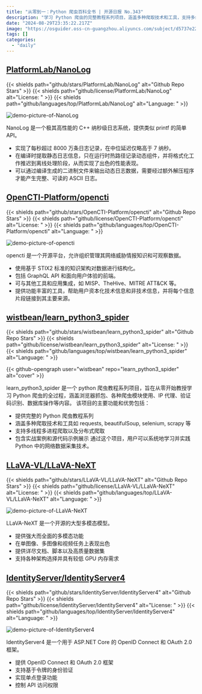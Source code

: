 ```yaml
---
title: "从零到一：Python 爬虫百科全书 | 开源日报 No.343"
description: "学习 Python 爬虫的完整教程系列项目，涵盖多种爬取技术和工具，支持多线程多进程和分布式爬取，还有实战案例和源代码示例展示。通过这个项目，你可以系统地学习并实践 Python 中的网络数据采集技术。"
date: "2024-08-29T23:35:22.217Z"
image: "https://osguider.oss-cn-guangzhou.aliyuncs.com/subject/d5737e222f7909e840f19d79178f5324.png"
tags: []
categories:
  - "daily"
---
```


## [PlatformLab/NanoLog](https://github.com/PlatformLab/NanoLog)

{{< shields path="github/stars/PlatformLab/NanoLog" alt="Github Repo Stars" >}} {{< shields path="github/license/PlatformLab/NanoLog" alt="License: " >}} {{< shields path="github/languages/top/PlatformLab/NanoLog" alt="Language: " >}}

![demo-picture-of-NanoLog](https://static.osguider.com/subject/github/PlatformLab/NanoLog/c68de9abbb3934a27881f8c1841622cd.svg)

NanoLog 是一个极其高性能的 C++ 纳秒级日志系统，提供类似 printf 的简单 API。

- 实现了每秒超过 8000 万条日志记录，在中位延迟仅略高于 7 纳秒。
- 在编译时提取静态日志信息，只在运行时热路径记录动态组件，并将格式化工作推迟到离线处理阶段，从而实现了出色的性能表现。
- 可以通过编译生成的二进制文件来输出动态日志数据，需要经过额外解压程序才能产生完整、可读的 ASCII 日志。
  
## [OpenCTI-Platform/opencti](https://github.com/OpenCTI-Platform/opencti)

{{< shields path="github/stars/OpenCTI-Platform/opencti" alt="Github Repo Stars" >}} {{< shields path="github/license/OpenCTI-Platform/opencti" alt="License: " >}} {{< shields path="github/languages/top/OpenCTI-Platform/opencti" alt="Language: " >}}

![demo-picture-of-opencti](https://static.osguider.com/subject/github/OpenCTI-Platform/opencti/bf15330dd23faf895f75bc07c675ad19.png)

opencti 是一个开源平台，允许组织管理其网络威胁情报知识和可观察数据。

- 使用基于 STIX2 标准的知识架构对数据进行结构化。
- 包括 GraphQL API 和面向用户体验的前端。
- 可与其他工具和应用集成，如 MISP、TheHive、MITRE ATT&CK 等。
- 提供功能丰富的工具，帮助用户资本化技术信息和非技术信息，并将每个信息片段链接到其主要来源。
  
## [wistbean/learn_python3_spider](https://github.com/wistbean/learn_python3_spider)

{{< shields path="github/stars/wistbean/learn_python3_spider" alt="Github Repo Stars" >}} {{< shields path="github/license/wistbean/learn_python3_spider" alt="License: " >}} {{< shields path="github/languages/top/wistbean/learn_python3_spider" alt="Language: " >}}

{{< github-opengraph user="wistbean" repo="learn_python3_spider" alt="cover" >}}

learn_python3_spider 是一个 python 爬虫教程系列项目，旨在从零开始教授学习 Python 爬虫的全过程，涵盖浏览器抓包、各种爬虫模块使用、IP 代理、验证码识别、数据库操作等内容。
该项目的主要功能和优势包括：

- 提供完整的 Python 爬虫教程系列
- 涵盖多种爬取技术和工具如 requests, beautifulSoup, selenium, scrapy 等
- 支持多线程多进程爬取以及分布式爬取
- 包含实战案例和源代码示例展示
通过这个项目，用户可以系统地学习并实践 Python 中的网络数据采集技术。
  
## [LLaVA-VL/LLaVA-NeXT](https://github.com/LLaVA-VL/LLaVA-NeXT)

{{< shields path="github/stars/LLaVA-VL/LLaVA-NeXT" alt="Github Repo Stars" >}} {{< shields path="github/license/LLaVA-VL/LLaVA-NeXT" alt="License: " >}} {{< shields path="github/languages/top/LLaVA-VL/LLaVA-NeXT" alt="Language: " >}}

![demo-picture-of-LLaVA-NeXT](https://static.osguider.com/subject/github/LLaVA-VL/LLaVA-NeXT/b88d5e58d3e4d9d7f5d5659b9356ed02.png)

LLaVA-NeXT 是一个开源的大型多模态模型。

- 提供强大而全面的多模态功能
- 在单图像、多图像和视频任务上表现出色
- 提供详尽文档、脚本以及高质量数据集
- 支持各种架构选择并具有较低 GPU 内存需求
  
## [IdentityServer/IdentityServer4](https://github.com/IdentityServer/IdentityServer4)

{{< shields path="github/stars/IdentityServer/IdentityServer4" alt="Github Repo Stars" >}} {{< shields path="github/license/IdentityServer/IdentityServer4" alt="License: " >}} {{< shields path="github/languages/top/IdentityServer/IdentityServer4" alt="Language: " >}}

![demo-picture-of-IdentityServer4](https://static.osguider.com/subject/github/IdentityServer/IdentityServer4/cabcc569128aafb559b485611f59aaf2.png)

IdentityServer4 是一个用于 ASP.NET Core 的 OpenID Connect 和 OAuth 2.0 框架。

- 提供 OpenID Connect 和 OAuth 2.0 框架
- 支持基于令牌的身份验证
- 实现单点登录功能
- 控制 API 访问权限
  
